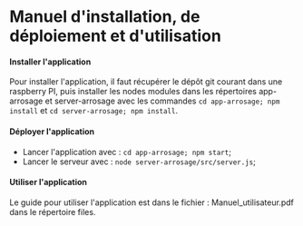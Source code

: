 # Manuel d'installation, de déploiement et d'utilisation

#### Installer l'application
Pour installer l'application, il faut récupérer le dépôt git courant dans une raspberry PI, puis installer les nodes modules dans les répertoires app-arrosage et server-arrosage avec les commandes `cd app-arrosage; npm install` et `cd server-arrosage; npm install`. 

#### Déployer l'application
- Lancer l'application avec : `cd app-arrosage; npm start`;
- Lancer le serveur avec : `node server-arrosage/src/server.js`;

#### Utiliser l'application
Le guide pour utiliser l'application est dans le fichier : Manuel_utilisateur.pdf dans le répertoire files.

